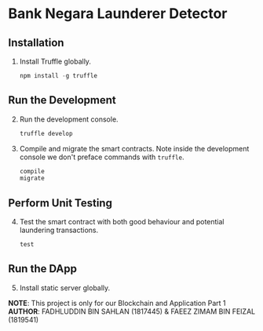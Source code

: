 # Bank Negara Launderer Detector


## Installation

1. Install Truffle globally.
    ```javascript
    npm install -g truffle
    ```

## Run the Development

2. Run the development console.
    ```javascript
    truffle develop
    ```

3. Compile and migrate the smart contracts. Note inside the development console we don't preface commands with `truffle`.
    ```javascript
    compile
    migrate
    ```

## Perform Unit Testing

4. Test the smart contract with both good behaviour and potential laundering transactions.
    ```javascript
    test
    ```

## Run the DApp

5. Install static server globally.

**NOTE**: This project is only for our Blockchain and Application Part 1
**AUTHOR**: FADHLUDDIN BIN SAHLAN (1817445) & FAEEZ ZIMAM BIN FEIZAL (1819541)
